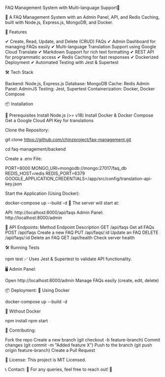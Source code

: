 FAQ Management System with Multi-language Support📝

🚀 A FAQ Management System with an Admin Panel, API, and Redis Caching, built with Node.js, Express.js, MongoDB, and Docker.

📌 Features

✔ Create, Read, Update, and Delete (CRUD) FAQs
✔ Admin Dashboard for managing FAQs easily
✔ Multi-language Translation Support using Google Cloud Translate
✔ Markdown Support for rich text formatting
✔ REST API for programmatic access
✔ Redis Caching for fast responses
✔ Dockerized Deployment
✔ Automated Testing with Jest & Supertest

🛠️ Tech Stack

Backend: Node.js, Express.js
Database: MongoDB
Cache: Redis
Admin Panel: AdminJS
Testing: Jest, Supertest
Containerization: Docker, Docker Compose

📦 Installation

🔹 Prerequisites
Install Node.js (>= v18)
Install Docker & Docker Compose
Get a Google Cloud API Key for translations

 Clone the Repository:

git clone https://github.com/chinzproject/faq-management.git

cd faq-management/backend

 Create a .env File:

PORT=8000
MONGO_URI=mongodb://mongo:27017/faq_db
REDIS_HOST=redis
REDIS_PORT=6379
GOOGLE_APPLICATION_CREDENTIALS=/app/src/config/translation-api-key.json

Start the Application (Using Docker):

docker-compose up --build -d
🚀 The server will start at:

API: http://localhost:8000/api/faqs
Admin Panel: http://localhost:8000/admin

🚀 API Endpoints:
Method	                         Endpoint	                              Description
GET	                            /api/faqs                              	Get all FAQs
POST	                           /api/faqs	                              Create a new FAQ
PUT	                            /api/faqs/:id	                          Update an FAQ
DELETE	                         /api/faqs/:id	                          Delete an FAQ
GET	                            /api/health	                            Check server health

🛠️ Running Tests

npm test
✅ Uses Jest & Supertest to validate API functionality.

🖥️ Admin Panel:

Open http://localhost:8000/admin
Manage FAQs easily (create, edit, delete)

📦 Deployment:
🔹 Using Docker

docker-compose up --build -d

🔹 Without Docker

npm install
npm start

🤝 Contributing:

Fork the repo
Create a new branch (git checkout -b feature-branch)
Commit changes (git commit -m "Added feature X")
Push to the branch (git push origin feature-branch)
Create a Pull Request

📝 License:
This project is MIT Licensed.

📞 Contact:
💬 For any queries, feel free to reach out! 🚀

